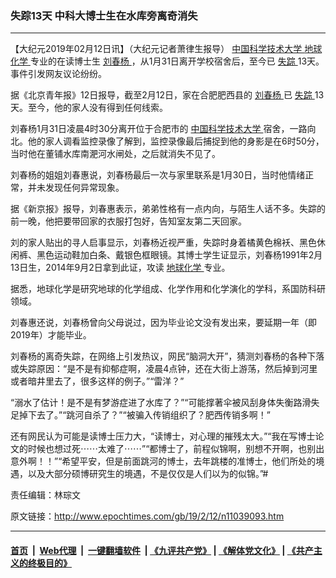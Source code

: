 ### 失踪13天 中科大博士生在水库旁离奇消失
------------------------

<p>
 【大纪元2019年02月12日讯】（大纪元记者萧律生报导）
 <a href="http://www.epochtimes.com/gb/tag/%E4%B8%AD%E5%9B%BD%E7%A7%91%E5%AD%A6%E6%8A%80%E6%9C%AF%E5%A4%A7%E5%AD%A6.html">
  中国科学技术大学
 </a>
 <a href="http://www.epochtimes.com/gb/tag/%E5%9C%B0%E7%90%83%E5%8C%96%E5%AD%A6.html">
  地球化学
 </a>
 专业的在读博士生
 <a href="http://www.epochtimes.com/gb/tag/%E5%88%98%E6%98%A5%E6%9D%A8.html">
  刘春杨
 </a>
 ，从1月31日离开学校宿舍后，至今已
 <a href="http://www.epochtimes.com/gb/tag/%E5%A4%B1%E8%B8%AA.html">
  失踪
 </a>
 13天。事件引发网友议论纷纷。
</p>
<p>
 据《北京青年报》12日报导，截至2月12日，家在合肥肥西县的
 <a href="http://www.epochtimes.com/gb/tag/%E5%88%98%E6%98%A5%E6%9D%A8.html">
  刘春杨
 </a>
 已
 <a href="http://www.epochtimes.com/gb/tag/%E5%A4%B1%E8%B8%AA.html">
  失踪
 </a>
 13天。至今，他的家人没有得到任何线索。
</p>
<p>
 刘春杨1月31日凌晨4时30分离开位于合肥市的
 <a href="http://www.epochtimes.com/gb/tag/%E4%B8%AD%E5%9B%BD%E7%A7%91%E5%AD%A6%E6%8A%80%E6%9C%AF%E5%A4%A7%E5%AD%A6.html">
  中国科学技术大学
 </a>
 宿舍，一路向北。他的家人调看监控录像了解到，监控录像最后捕捉到他的身影是在6时50分，当时他在董铺水库南淝河水闸处，之后就消失不见了。
</p>
<p>
 刘春杨的姐姐刘春惠说，刘春杨最后一次与家里联系是1月30日，当时他情绪正常，并未发现任何异常现象。
</p>
<p>
 据《新京报》报导，刘春惠表示，弟弟性格有一点内向，与陌生人话不多。失踪的前一晚，他把要带回家的衣服打包好，告知室友第二天回家。
</p>
<p>
 刘的家人贴出的寻人启事显示，刘春杨近视严重，失踪时身着橘黄色棉袄、黑色休闲裤、黑色运动鞋加白条、戴银色框眼镜。其博士学生证显示，刘春杨1991年2月13日生，2014年9月2日拿到此证，攻读
 <a href="http://www.epochtimes.com/gb/tag/%E5%9C%B0%E7%90%83%E5%8C%96%E5%AD%A6.html">
  地球化学
 </a>
 专业。
</p>
<p>
 据悉，地球化学是研究地球的化学组成、化学作用和化学演化的学科，系国防科研领域。
</p>
<p>
 刘春惠还说，刘春杨曾向父母说过，因为毕业论文没有发出来，要延期一年（即2019年）才能毕业。
</p>
<p>
 刘春杨的离奇失踪，在网络上引发热议，网民“脑洞大开”，猜测刘春杨的各种下落或失踪原因：“是不是有抑郁症啊，凌晨4点钟，还在大街上游荡，然后掉到河里或者暗井里去了，很多这样的例子。”“雷洋？”
</p>
<p>
 “溺水了估计！是不是有梦游症进了水库了？”“可能撑著伞被风刮身体失衡路滑失足掉下去了。”“跳河自杀了？”“被骗入传销组织了？肥西传销多啊！”
</p>
<p>
 还有网民认为可能是读博士压力大，“读博士，对心理的摧残太大。”“我在写博士论文的时候也想过死⋯⋯太难了⋯⋯”“都博士了，前程似锦啊，别想不开啊，也别出意外啊！！”“希望平安，但是前面跳河的博士，去年跳楼的准博士，他们所处的境遇，以及大部分硕博研究生的境遇，不是仅仅是人们以为的似锦。”#
</p>
<p>
 责任编辑：林琮文
</p>
<p>
</p>

原文链接：http://www.epochtimes.com/gb/19/2/12/n11039093.htm


------------------------
#### [首页](https://github.com/gfw-breaker/banned-news/blob/master/README.md) &nbsp;|&nbsp; [Web代理](https://github.com/labour-camp/helloworld) &nbsp;|&nbsp; [一键翻墙软件](https://github.com/gfw-breaker/nogfw/blob/master/README.md) &nbsp;| [《九评共产党》](https://github.com/gfw-breaker/9ping.md/blob/master/README.md#九评之一评共产党是什么) | [《解体党文化》](https://github.com/gfw-breaker/jtdwh.md/blob/master/README.md) | [《共产主义的终极目的》](https://github.com/gfw-breaker/gczydzjmd.md/blob/master/README.md)

